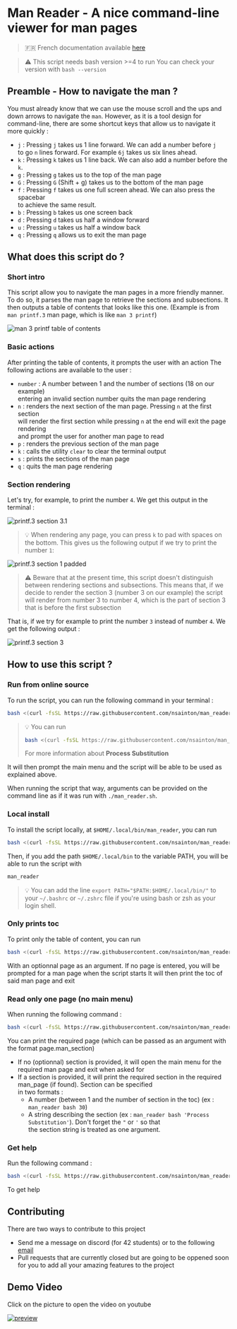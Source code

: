 # Man Reader - A nice command-line viewer for man pages

> :fr: French documentation available [here](/docs/README.fr.md)

> :warning: This script needs bash version >=4 to run
> You can check your version with `bash --version`

## Preamble - How to navigate the man ?

You must already know that we can use the mouse scroll and the ups and down
arrows to navigate the `man`. However, as it is a tool design for command-line,
there are some shortcut keys that allow us to navigate it more quickly :
- `j` : Pressing `j` takes us 1 line forward. We can add a number before `j` \
to go `n` lines forward. For example `6j` takes us six lines ahead.
- `k` : Pressing `k` takes us 1 line back. We can also add a number before the \
`k`.
- `g` : Pressing `g` takes us to the top of the man page
- `G` : Pressing `G` (Shift + g) takes us to the bottom of the man page
- `f` : Pressing `f` takes us one full screen ahead. We can also press the spacebar \
to achieve the same result.
- `b` : Pressing `b` takes us one screen back
- `d` : Pressing `d` takes us half a window forward
- `u` : Pressing `u` takes us half a window back
- `q` : Pressing `q` allows us to exit the man page

## What does this script do ?

### Short intro

This script allow you to navigate the man pages in a more friendly manner.
To do so, it parses the man page to retrieve the sections and subsections.
It then outputs a table of contents that looks like this one.
(Example is from `man printf.3` man page, which is like `man 3 printf`)

![man 3 printf table of contents](/assets/printf3_toc.png "man 3 printf")

### Basic actions

After printing the table of contents, it prompts the user with an action
The following actions are available to the user :
- `number` : A number between 1 and the number of sections (18 on our example) \
entering an invalid section number quits the man page rendering
- `n` : renders the next section of the man page. Pressing `n` at the first section \
will render the first section while pressing `n` at the end will exit the page rendering \
and prompt the user for another man page to read
- `p` : renders the previous section of the man page
- `k` : calls the utility `clear` to clear the terminal output
- `s` : prints the sections of the man page
- `q` : quits the man page rendering


### Section rendering

Let's try, for example, to print the number `4`. We get this output in the terminal :

![printf.3 section 3.1](/assets/printf3-4.png "section 3.1 of printf in section 3")

> :bulb: When rendering any page, you can press `k` to pad with spaces on the bottom.
> This gives us the following output if we try to print the number `1`: 

![printf.3 section 1 padded](/assets/printf3-1_padded.png "section 1 of printf in section 3 with padding")

> :warning: Beware that at the present time, this script doesn't distinguish between rendering
> sections and subsections. This means that, if we decide to render the section 3 (number 3 on our example)
> the script will render from number 3 to number 4, which is the part of section 3 that is before the first
> subsection

That is, if we try for example to print the number `3` instead of number `4`. We get the following output :

![printf.3 section 3](/assets/printf3-3.png "section 3 of printf in section 3")

## How to use this script ?

### Run from online source

To run the script, you can run the following command in your terminal :

```bash
bash <(curl -fsSL https://raw.githubusercontent.com/nsainton/man_reader/master/man_reader.sh)
```

<blockquote>

:bulb: You can run 
```bash
bash <(curl -fsSL https://raw.githubusercontent.com/nsainton/man_reader/master/man_reader.sh) bash 30
```
For more information about **Process Substitution**

</blockquote>

It will then prompt the main menu and the script will be able to be used as explained above.

When running the script that way, arguments can be provided on the command line as if it was run with `./man_reader.sh`.

### Local install

To install the script locally, at `$HOME/.local/bin/man_reader`, you can run 
```bash
bash <(curl -fsSL https://raw.githubusercontent.com/nsainton/man_reader/master/man_reader.sh) -i
```
Then, if you add the path `$HOME/.local/bin` to the variable PATH, you will be able to run the script with
```bash
man_reader
```

> :bulb: You can add the line `export PATH="$PATH:$HOME/.local/bin/"` to your `~/.bashrc` or `~/.zshrc` file if you're
> using bash or zsh as your login shell.

### Only prints toc

To print only the table of content, you can run
```bash
bash <(curl -fsSL https://raw.githubusercontent.com/nsainton/man_reader/master/man_reader.sh) -l [page]
```
With an optionnal page as an argument. If no page is entered, you will be prompted for a man page when the script starts
It will then print the toc of said man page and exit

### Read only one page (no main menu)

When running the following command :
```bash
bash <(curl -fsSL https://raw.githubusercontent.com/nsainton/man_reader/master/man_reader.sh) page [section]
```
You can print the required page (which can be passed as an argument with the format page.man\_section)
- If no (optionnal) section is provided, it will open the main menu for the required man page and exit when asked for
- If a section is provided, it will print the required section in the required man\_page (if found). Section can be specified \
in two formats :
	- A number (between 1 and the number of section in the toc) (ex : `man_reader bash 30`)
	- A string describing the section (ex : `man_reader bash 'Process Substitution'`). Don't forget the `"` or `'` so that \
the section string is treated as one argument.

### Get help

Run the following command :
```bash
bash <(curl -fsSL https://raw.githubusercontent.com/nsainton/man_reader/master/man_reader.sh) -h
```
To get help

## Contributing

There are two ways to contribute to this project
- Send me a message on discord (for 42 students) or to the following [email](mailto:nsainton@student.42.fr?subject=[man_reader])
- Pull requests that are currently closed but are going to be oppened soon for you to add all your amazing features to the project

## Demo Video

Click on the picture to open the video on youtube

[![preview](/assets/thumbnail.png)](https://youtu.be/vxxwOgG8tA4)
